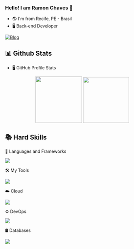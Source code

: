 ### Hello! I am Ramon Chaves 👋 

-   🌎 I'm from Recife, PE - Brasil
-   🖥 Back-end Developer
 
[![Blog](https://img.shields.io/badge/LinkedIn-0077B5?style=for-the-badge&logo=linkedin&logoColor=white)](https://www.linkedin.com/in/rgb-keys/)

<!--   📊stats   -->
<h2> 📊 Github Stats </h2>

-   🖥️ GitHub Profile Stats

<div align="center">
 <img height="152em" src="https://github-readme-stats.vercel.app/api?username=rgb-keys&show_icons=true&theme=tokyonight&include_all_commits=true&count_private=true"/>
 <img height="150em" src="https://github-readme-stats.vercel.app/api/top-langs/?username=rgb-keys&layout=compact&theme=tokyonight&hide=html,css,scss" />
</div>

<!--   📚Skills   -->
<h2> 📚 Hard Skills </h2>

<!--   🔧frameWorks   -->
🔧 Languages ​​and Frameworks
<p>
  <a>
    <img src="https://skillicons.dev/icons?i=spring,java,maven,gradle" />
  </a>
</p>

<!--   🛠tools   -->
🛠 My Tools
<p>
  <a>
    <img src="https://skillicons.dev/icons?i=vscode,idea,postman,git,bash,powershell" />
  </a>
</p>

<!--   ☁️cloud   -->
☁️ Cloud
<p>
  <a>
    <img src="https://skillicons.dev/icons?i=aws" />
  </a>
</p>

<!--   ⚙devops   -->
⚙ DevOps
<p>
  <a>
    <img src="https://skillicons.dev/icons?i=docker" />
  </a>
</p>

<!--   🛢databases   -->
🛢 Databases
<p>
  <a>
    <img src="https://skillicons.dev/icons?i=mysql,postgres" />
  </a>
</p>
